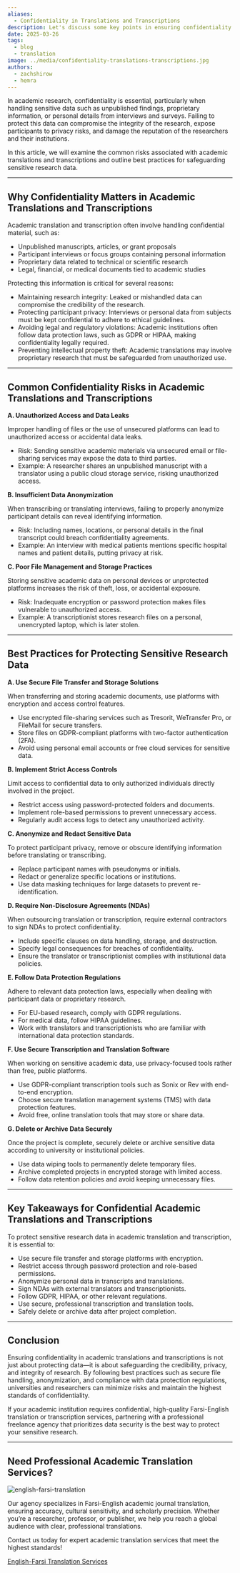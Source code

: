 ```yaml
---
aliases:
  - Confidentiality in Translations and Transcriptions
description: Let's discuss some key points in ensuring confidentiality in academic translations and transcriptions.
date: 2025-03-26
tags:
  - blog
  - translation
image: ../media/confidentiality-translations-transcriptions.jpg
authors:
  - zachshirow
  - hemra
---
```


In academic research, confidentiality is essential, particularly when handling sensitive data such as unpublished findings, proprietary information, or personal details from interviews and surveys. Failing to protect this data can compromise the integrity of the research, expose participants to privacy risks, and damage the reputation of the researchers and their institutions.

In this article, we will examine the common risks associated with academic translations and transcriptions and outline best practices for safeguarding sensitive research data.

---

## Why Confidentiality Matters in Academic Translations and Transcriptions

Academic translation and transcription often involve handling confidential material, such as:

- Unpublished manuscripts, articles, or grant proposals
- Participant interviews or focus groups containing personal information
- Proprietary data related to technical or scientific research
- Legal, financial, or medical documents tied to academic studies

Protecting this information is critical for several reasons:

- Maintaining research integrity: Leaked or mishandled data can compromise the credibility of the research.
- Protecting participant privacy: Interviews or personal data from subjects must be kept confidential to adhere to ethical guidelines.
- Avoiding legal and regulatory violations: Academic institutions often follow data protection laws, such as GDPR or HIPAA, making confidentiality legally required.
- Preventing intellectual property theft: Academic translations may involve proprietary research that must be safeguarded from unauthorized use.

---

## Common Confidentiality Risks in Academic Translations and Transcriptions

**A. Unauthorized Access and Data Leaks**

Improper handling of files or the use of unsecured platforms can lead to unauthorized access or accidental data leaks.

- Risk: Sending sensitive academic materials via unsecured email or file-sharing services may expose the data to third parties.
- Example: A researcher shares an unpublished manuscript with a translator using a public cloud storage service, risking unauthorized access.

**B. Insufficient Data Anonymization**

When transcribing or translating interviews, failing to properly anonymize participant details can reveal identifying information.

- Risk: Including names, locations, or personal details in the final transcript could breach confidentiality agreements.
- Example: An interview with medical patients mentions specific hospital names and patient details, putting privacy at risk.

**C. Poor File Management and Storage Practices**

Storing sensitive academic data on personal devices or unprotected platforms increases the risk of theft, loss, or accidental exposure.

- Risk: Inadequate encryption or password protection makes files vulnerable to unauthorized access.
- Example: A transcriptionist stores research files on a personal, unencrypted laptop, which is later stolen.

---

## Best Practices for Protecting Sensitive Research Data

**A. Use Secure File Transfer and Storage Solutions**

When transferring and storing academic documents, use platforms with encryption and access control features.

- Use encrypted file-sharing services such as Tresorit, WeTransfer Pro, or FileMail for secure transfers.
- Store files on GDPR-compliant platforms with two-factor authentication (2FA).
- Avoid using personal email accounts or free cloud services for sensitive data.

**B. Implement Strict Access Controls**

Limit access to confidential data to only authorized individuals directly involved in the project.

- Restrict access using password-protected folders and documents.
- Implement role-based permissions to prevent unnecessary access.
- Regularly audit access logs to detect any unauthorized activity.

**C. Anonymize and Redact Sensitive Data**

To protect participant privacy, remove or obscure identifying information before translating or transcribing.

- Replace participant names with pseudonyms or initials.
- Redact or generalize specific locations or institutions.
- Use data masking techniques for large datasets to prevent re-identification.

**D. Require Non-Disclosure Agreements (NDAs)**

When outsourcing translation or transcription, require external contractors to sign NDAs to protect confidentiality.

- Include specific clauses on data handling, storage, and destruction.
- Specify legal consequences for breaches of confidentiality.
- Ensure the translator or transcriptionist complies with institutional data policies.

**E. Follow Data Protection Regulations**

Adhere to relevant data protection laws, especially when dealing with participant data or proprietary research.

- For EU-based research, comply with GDPR regulations.
- For medical data, follow HIPAA guidelines.
- Work with translators and transcriptionists who are familiar with international data protection standards.

**F. Use Secure Transcription and Translation Software**

When working on sensitive academic data, use privacy-focused tools rather than free, public platforms.

- Use GDPR-compliant transcription tools such as Sonix or Rev with end-to-end encryption.
- Choose secure translation management systems (TMS) with data protection features.
- Avoid free, online translation tools that may store or share data.

**G. Delete or Archive Data Securely**

Once the project is complete, securely delete or archive sensitive data according to university or institutional policies.

- Use data wiping tools to permanently delete temporary files.
- Archive completed projects in encrypted storage with limited access.
- Follow data retention policies and avoid keeping unnecessary files.

---

## Key Takeaways for Confidential Academic Translations and Transcriptions

To protect sensitive research data in academic translation and transcription, it is essential to:

- Use secure file transfer and storage platforms with encryption.
- Restrict access through password protection and role-based permissions.
- Anonymize personal data in transcripts and translations.
- Sign NDAs with external translators and transcriptionists.
- Follow GDPR, HIPAA, or other relevant regulations.
- Use secure, professional transcription and translation tools.
- Safely delete or archive data after project completion.

---

## Conclusion

Ensuring confidentiality in academic translations and transcriptions is not just about protecting data—it is about safeguarding the credibility, privacy, and integrity of research. By following best practices such as secure file handling, anonymization, and compliance with data protection regulations, universities and researchers can minimize risks and maintain the highest standards of confidentiality.

If your academic institution requires confidential, high-quality Farsi-English translation or transcription services, partnering with a professional freelance agency that prioritizes data security is the best way to protect your sensitive research.

---


## Need Professional Academic Translation Services?

![english-farsi-translation](../media/english-farsi-translation.jpg)

Our agency specializes in Farsi-English academic journal translation, ensuring accuracy, cultural sensitivity, and scholarly precision. Whether you’re a researcher, professor, or publisher, we help you reach a global audience with clear, professional translations.

Contact us today for expert academic translation services that meet the highest standards!

[English-Farsi Translation Services](../services/english-farsi-translation.md)